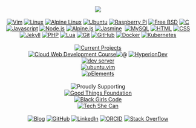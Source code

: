 <div align="center"><a href="https://git.io/streak-stats"><img src="https://github-readme-streak-stats-rosy-ten.vercel.app?user=dntstck&theme=dark&date_format=M%20j%5B%2C%20Y%5D"/></a></div><br>
<!-- Interests -->
<div align="center"><a href="https://vim.org" target="_blank"><img alt="Vim" src="https://img.shields.io/badge/Vim-181717?style=flat-square&logo=vim&logoColor=A6CE39"></a> <a href="https://linux.org" target="_blank"><img alt="Linux" src="https://img.shields.io/badge/Linux-181717?style=flat-square&logo=linux&logoColor=white"></a> <a href="https://alpinelinux.org" target="_blank"><img alt="Alpine Linux" src="https://img.shields.io/badge/Alpine-181717?style=flat-square&logo=alpinelinux"></a> <a href="https://ubuntu.com" target="_blank"><img alt="Ubuntu" src="https://img.shields.io/badge/Ubuntu-181717?style=flat-square&logo=ubuntu"></a> <a href="https://raspberrypi.org" target="_blank"><img alt="Raspberry Pi" src="https://img.shields.io/badge/-Raspberry%20Pi-181717?style=flat-square&logo=Raspberry-Pi&logoColor=C51A4A"></a> <a href="https://freebsd.org" target="_blank"><img alt="Free BSD" src="https://img.shields.io/badge/-FreeBSD-181717?style=flat-square&logo=freebsd&logoColor=maroon"></a> <a href="https://www.w3schools.com/c/c_intro.php" target="_blank"><img alt="C" src="https://img.shields.io/badge/-C-181717?style=flat-square&logo=c&logoColor=5C6BC0"></a> <a href="https://developer.mozilla.org/en-US/docs/Web/JavaScript" target="_blank"><img alt="Javascript" src="https://img.shields.io/badge/-JavaScript-181717?style=flat-square&logo=javascript"></a> <a href="https://nodejs.org" target="_blank"><img alt="Node.js" src="https://img.shields.io/badge/-Node.js-181717?style=flat-square&logo=node"></a> <a href="https://alpinejs.dev" target="_blank"><img alt="Alpine.js" src="https://img.shields.io/badge/-Alpine.js-181717?style=flat-square&logo=alpinedotjs"></a> <a href="https://jasmine.github.io/" target="_blank"><img alt="Jasmine" src="https://img.shields.io/badge/-Jasmine-181717?style=flat-square&logo=jasmine"></a> <a href="https://www.typescriptlang.org/" target="_blank"><img alt="" src="https://img.shields.io/badge/-TypeScript-181717?style=flat-square&logo=typescript"></a> <a href="https://www.mysql.com/" target="_blank"><img alt="MySQL" src="https://img.shields.io/badge/-MySQL-181717?style=flat-square&logo=mysql"></a> <a href="https://developer.mozilla.org/en-US/docs/Web/HTML" target="_blank"><img alt="HTML" src="https://img.shields.io/badge/HTML-181717?style=flat-square&logo=html5"></a> <a href="https://developer.mozilla.org/en-US/docs/Web/CSS" target="_blank"><img alt="CSS" src="https://img.shields.io/badge/CSS-181717?style=flat-square&logo=css3&logoColor=2999F9"></a> <a href="https://jekyllrb.com" target="_blank"><img alt="Jekyll" src="https://img.shields.io/badge/-Jekyll-181717?style=flat-square&logo=jekyll"></a> <a href="https://www.php.net/" target="_blank"><img alt="PHP" src="https://img.shields.io/badge/PHP-181717?style=flat-square&logo=php"></a> <a href="https://lua.org" target="_blank"><img alt="Lua" src="https://img.shields.io/badge/Lua-181717?style=flat-square&logo=lua&logoColor=009F99"></a> <a href="https://git-scm.com" target="_blank"><img alt="Git" src="https://img.shields.io/badge/-Git-181717?style=flat-square&logo=git"></a> <a href="https://github.com" target="_blank"><img alt="GitHub" src="https://img.shields.io/badge/-GitHub-181717?style=flat-square&logo=github"></a> <a href="https://docker.com" target="_blank"><img alt="Docker" src="https://img.shields.io/badge/-Docker-181717?style=flat-square&logo=docker"></a> <a href="https://kubernetes.io" target="_blank"><img alt="Kubernetes" src="https://img.shields.io/badge/-Kubernetes-181717?style=flat-square&logo=kubernetes"></a> 
</div>
<!-- Projects -->
<br>
<div align="center"><a href="https://github.com/dntstck?tab=repositories" target="_blank"><img alt="Current Projects" src="https://img.shields.io/badge/-%20%20[Current%20Projects]%20%20-FE7A16?&logo=git&logoColor=white"></a></div>
<div align="center"><a href="https://github.com/dntstck/CWD-Bootcamp" target="_blank"><img alt="Cloud Web Development Course" src="https://img.shields.io/badge/-Cloud%20Web%20Development%20Course-151515?&logo=cloudfare&logoColor=white"></a><img alt="@" src="https://img.shields.io/badge/-@-FE7A16"> <a href="https://hyperiondev.com" target="_blank"><img alt="HyperionDev" src="https://img.shields.io/badge/-HyperionDev-151515"></a>
<div align="center"><a href="https://dntstck.github.io/blog/devserver" target="_blank"><img alt="dev server" src="https://img.shields.io/badge/-Home%20Dev%20Server-151515?&logo=raspberrypi&logoColor=C51A4A"></a></div>

<div align="center"><a href="https://github.com/dntstck/ubuntu.vim" target="_blank"><img alt="ubuntu.vim" src="https://img.shields.io/badge/-ubuntu.vim-151515?&logo=vim&logoColor=A6CE39"></a></div>

<div align="center"><a href="https://github.com/dntstck/pElements" target="_blank"><img alt="pElements" src="https://img.shields.io/badge/-pElements-151515?&logo=github&logoColor=white"></a></div><br>
 
<!-- Support -->
<div align="center"><img alt="Proudly Supporting" src="https://img.shields.io/badge/-[Proudly%20Supporting]-FE7A16?&logo=githubsponsors&logoColor=white"><br>
<a href="https://www.goodthingsfoundation.org/" target="_blank"><img alt="Good Things Foundation"" src="https://img.shields.io/badge/-Good%20Things%20Foundation-151515?&logo=githubsponsors&logoColor=white"><br>
<a href="https://www.wearebgc.org/" target="_blank"><img alt="Black Girls Code" src="https://img.shields.io/badge/-Black%20Girls%20Code-151515?&logo=githubsponsors&logoColor=white"><br>
<a href="https://www.techshecan.org/" target="_blank"><img alt="Tech She Can" src="https://img.shields.io/badge/-Tech%20She%20Can-151515?&logo=githubsponsors&logoColor=white">
</div>

<!-- Footer -->
<br>
<div align="center">
<a href="https://dntstck.github.io/blog" target="_blank"><img alt="Blog" src="https://img.shields.io/badge/-Developer%20Blog-DD4814?style=flat-square&logo=github&logoColor=black"></a> <a href="https://github.com/dntstck" target="_blank"><img alt="GitHub" src="https://img.shields.io/badge/-@dntstck-181717?style=flat-square&logo=GitHub&logoColor=white"></a> <a href="https://www.linkedin.com/in/drudelarosa" target="_blank"><img alt="LinkedIn" src="https://img.shields.io/badge/-LinkedIn-0077B5?style=flat-square&logo=Linkedin&logoColor=white"></a> <a href="https://orcid.org/0009-0003-6755-7655" target="_blank"><img alt="ORCID" src="https://img.shields.io/badge/-ORCID-A6CE39?style=flat-square&logo=ORCID&logoColor=white"></a> <a href="https://stackoverflow.com/users/28874348/dru-delarosa" target="_blank"><img alt="Stack Overflow" src="https://img.shields.io/badge/-Stack%20Overflow-FE7A16?style=flat-square&logo=Stack-Overflow&logoColor=white"></a></div>
  
